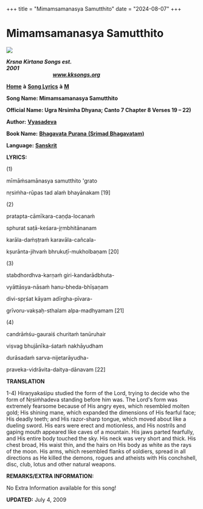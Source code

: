 +++
title = "Mimamsamanasya Samutthito"
date = "2024-08-07"
+++

# Mimamsamanasya Samutthito
[**![](http://kksongs.org/image_files/image002.jpg)**](http://kksongs.org/)

**_Krsna_** **_Kirtana Songs est. 2001_**                                                                                                                                                      **_www.kksongs.org_**

[**Home**](http://kksongs.org/) **à** [**Song Lyrics**](http://kksongs.org/lyrics.html) **à** [**M**](http://kksongs.org/songs/song_m.html)

**Song Name: Mimamsamanasya Samutthito**

**Official Name: Ugra Nrsimha Dhyana; Canto 7 Chapter 8 Verses 19 – 22)**

**Author:** [**Vyasadeva**](http://kksongs.org/authors/list/vyasadeva.html)

**Book Name:** [**Bhagavata** **Purana** **(Srimad Bhagavatam)**](http://kksongs.org/authors/bhagavatam.html)

**Language:** [**Sanskrit**](http://kksongs.org/language/list/sanskrit.html)

**LYRICS:**

(1)

mīmāḿsamānasya samutthito 'grato

nṛsiḿha-rūpas tad alaḿ bhayānakam \[19\]

(2)

pratapta-cāmīkara-caṇḍa-locanaḿ

sphurat saṭā-keśara-jṛmbhitānanam

karāla-daḿṣṭraḿ karavāla-cañcala\-

kṣurānta-jihvaḿ bhrukuṭī-mukholbaṇam \[20\]

(3)

stabdhordhva-karṇaḿ giri-kandarādbhuta\-

vyāttāsya-nāsaḿ hanu-bheda-bhīṣaṇam

divi-spṛśat kāyam adīrgha-pīvara\-

grīvoru-vakṣaḥ-sthalam alpa-madhyamam \[21\]

(4)

candrāḿśu-gauraiś churitaḿ tanūruhair

viṣvag bhujānīka-śataḿ nakhāyudham

durāsadaḿ sarva-nijetarāyudha\-

praveka-vidrāvita-daitya-dānavam \[22\]

**TRANSLATION**

1-4) Hiraṇyakaśipu studied the form of the Lord, trying to decide who the form of Nṛsiḿhadeva standing before him was. The Lord's form was extremely fearsome because of His angry eyes, which resembled molten gold; His shining mane, which expanded the dimensions of His fearful face; His deadly teeth; and His razor-sharp tongue, which moved about like a dueling sword. His ears were erect and motionless, and His nostrils and gaping mouth appeared like caves of a mountain. His jaws parted fearfully, and His entire body touched the sky. His neck was very short and thick. His chest broad, His waist thin, and the hairs on His body as white as the rays of the moon. His arms, which resembled flanks of soldiers, spread in all directions as He killed the demons, rogues and atheists with His conchshell, disc, club, lotus and other natural weapons.

**REMARKS/EXTRA INFORMATION:**

No Extra Information available for this song!

**UPDATED:** July 4, 2009
